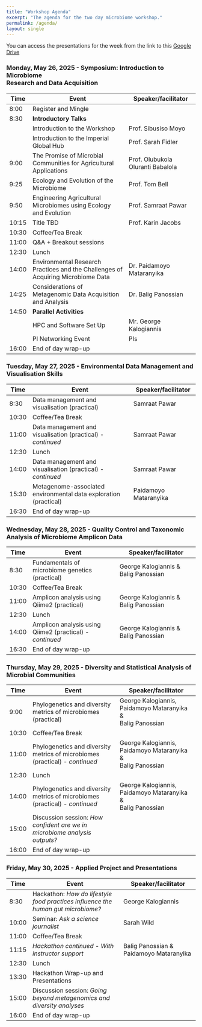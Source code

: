 ```yaml
---
title: "Workshop Agenda"
excerpt: "The agenda for the two day microbiome workshop."
permalink: /agenda/
layout: single
---
```


You can access the presentations for the week from the link to this [Google Drive](https://drive.google.com/drive/folders/111oonoSc12wz-jm6id99FmZw9lvSU_tW?usp=sharing)

### Monday, May 26, 2025 - Symposium: Introduction to Microbiome <br> Research and Data Acquisition

| Time  | Event                                                                                 | Speaker/facilitator               | 
|-------|---------------------------------------------------------------------------------------|-----------------------------------| 
| 8:00  | Register and Mingle                                                                   |                                   |
| 8:30  | **Introductory Talks**                                                                |                                   |
|       | Introduction to the Workshop                                                          | Prof. Sibusiso Moyo               |
|       | Introduction to the Imperial Global Hub                                              | Prof. Sarah Fidler                |
| 9:00  | The Promise of Microbial Communities for Agricultural Applications                    | Prof. Olubukola Oluranti Babalola |
| 9:25  | Ecology and Evolution of the Microbiome                                               | Prof. Tom Bell                    |
| 9:50  | Engineering Agricultural Microbiomes using Ecology and Evolution                      | Prof. Samraat Pawar               |
| 10:15 | Title TBD                                                                             | Prof. Karin Jacobs                |
| 10:30 | Coffee/Tea Break                                                                      |                                   |
| 11:00 | Q&A + Breakout sessions                                                               |                                   |
| 12:30 | Lunch                                                                                 |                                   |
| 14:00 | Environmental Research Practices and the Challenges of Acquiring Microbiome Data      | Dr. Paidamoyo Mataranyika         |
| 14:25 | Considerations of Metagenomic Data Acquisition and Analysis                           | Dr. Balig Panossian               |
| 14:50 | **Parallel Activities**                                                               |                                   |
|       | HPC and Software Set Up                                                               | Mr. George Kalogiannis            |
|       | PI Networking Event                                                                   | PIs                               |
| 16:00 | End of day wrap-up                                                                    |                                   | 


### Tuesday, May 27, 2025 - Environmental Data Management and Visualisation Skills

| Time  | Event                                                            | Speaker/facilitator    | 
|-------|------------------------------------------------------------------|------------------------| 
| 8:30  | Data management and visualisation (practical)                    | Samraat Pawar          |
| 10:30 | Coffee/Tea Break                                                 |                        |
| 11:00 | Data management and visualisation (practical) - _continued_      | Samraat Pawar          |
| 12:30 | Lunch                                                            |                        |
| 14:00 | Data management and visualisation (practical) - _continued_      | Samraat Pawar          |
| 15:30 | Metagenome-associated environmental data exploration (practical) | Paidamoyo Mataranyika  |
| 16:30 | End of day wrap-up                                               |                        | 



### Wednesday, May 28, 2025 - Quality Control and Taxonomic <br> Analysis of Microbiome Amplicon Data

| Time  | Event                                                       | Speaker/facilitator                   | 
|-------|-------------------------------------------------------------|---------------------------------------| 
| 8:30  | Fundamentals of microbiome genetics (practical)             | George Kalogiannis & Balig Panossian  |
| 10:30 | Coffee/Tea Break                                            |                                       |
| 11:00 | Amplicon analysis using Qiime2 (practical)                  | George Kalogiannis & Balig Panossian  |
| 12:30 | Lunch                                                       |                                       |
| 14:00 | Amplicon analysis using Qiime2 (practical) - _continued_    | George Kalogiannis & Balig Panossian  |
| 16:30 | End of day wrap-up                                          |                                       | 


### Thursday, May 29, 2025 - Diversity and Statistical Analysis of Microbial Communities 

| Time  | Event                                                                         | Speaker/facilitator                                              | 
|-------|-------------------------------------------------------------------------------|------------------------------------------------------------------| 
| 9:00  | Phylogenetics and diversity metrics of microbiomes (practical)                | George Kalogiannis, Paidamoyo Mataranyika & <br> Balig Panossian |
| 10:30 | Coffee/Tea Break                                                              |                                                                  |
| 11:00 | Phylogenetics and diversity metrics of microbiomes (practical) - _continued_  | George Kalogiannis, Paidamoyo Mataranyika & <br> Balig Panossian |
| 12:30 | Lunch                                                                         |                                                                  |
| 14:00 | Phylogenetics and diversity metrics of microbiomes (practical) - _continued_  | George Kalogiannis, Paidamoyo Mataranyika & <br> Balig Panossian |
| 15:00 | Discussion session: _How confident are we in microbiome analysis outputs?_    |                                                                  |
| 16:00 | End of day wrap-up                                                            |                                                                  | 


### Friday, May 30, 2025 - Applied Project and Presentations 

| Time  | Event                                                                            | Speaker/facilitator                     | 
|-------|----------------------------------------------------------------------------------|-----------------------------------------| 
| 8:30  | Hackathon: _How do lifestyle food practices influence the human gut microbiome?_ | George Kalogiannis                      |
| 10:00 | Seminar: _Ask a science journalist_                                             |  Sarah Wild                             |
| 11:00 | Coffee/Tea Break                                                                 |                                         |
| 11:15 | _Hackathon continued - With instructor support_                                  | Balig Panossian & Paidamoyo Mataranyika |
| 12:30 | Lunch                                                                            |                                         |
| 13:30 | Hackathon Wrap-up and Presentations                                                          |                                         |
| 15:00 | Discussion session: _Going beyond metagenomics and diversity analyses_           |                                         |
| 16:00 | End of day wrap-up                                                               |                                         | 
